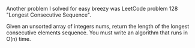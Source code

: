 Another problem I solved for easy breezy was LeetCode problem 128 "Longest Consecutive Sequence".

Given an unsorted array of integers nums, return the length of the longest consecutive elements sequence.
You must write an algorithm that runs in O(n) time.
